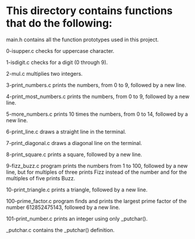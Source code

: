 # This directory contains functions that do the following:
main.h contains all the function prototypes used in this project.

0-isupper.c checks for uppercase character.

1-isdigit.c   checks for a digit (0 through 9).

 2-mul.c   multiplies two integers.

 3-print_numbers.c   prints the numbers, from 0 to 9, followed by a new line.

 4-print_most_numbers.c   prints the numbers, from 0 to 9, followed by a new line.

 5-more_numbers.c   prints 10 times the numbers, from 0 to 14, followed by a new line.

 6-print_line.c   draws a straight line in the terminal.

 7-print_diagonal.c   draws a diagonal line on the terminal.

 8-print_square.c   prints a square, followed by a new line.

 9-fizz_buzz.c  program  prints the numbers from 1 to 100, followed by a new line, but for multiples of three prints Fizz instead of the number and for the multiples of five prints Buzz.

 10-print_triangle.c   prints a triangle, followed by a new line.

 100-prime_factor.c  program  finds and prints the largest prime factor of the number 612852475143, followed by a new line.

 101-print_number.c   prints an integer using only _putchar().

 _putchar.c contains the _putchar() definition.

